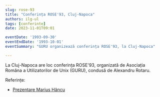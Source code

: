 ```yaml
---
slug: rose-93
title: "Conferința ROSE'93, Cluj-Napoca"
authors: ilg-ul
tags: [conferinte]
date: 2023-11-01T09:01

eventDate: '1993-09-30'
eventEndDate: '1993-10-01'
eventSummary: "GURU organizează conferința ROSE'93, la Cluj-Napoca"

---
```


La Cluj-Napoca are loc conferința ROSE'93, organizată de Asociația Româna
a Utilizatorilor de Unix (GURU), condusă de Alexandru Rotaru.

<!-- truncate -->

Referințe:

- [Prezentare Marius Hâncu](http://linux.punct.info/rose93.html)
